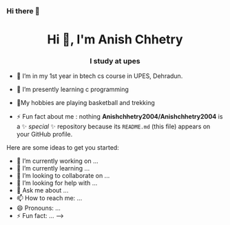 ### Hi there 👋

<h1 align="center">Hi 👋, I'm Anish Chhetry</h1>
<h3 align="center">I study at upes</h3>
 
- 🔭 I’m in my 1st year in btech cs course in UPES, Dehradun.
- 🌱 I’m presently learning c programming
- 💬My hobbies are playing basketball and trekking
 
- ⚡ Fun fact about me : nothing
**Anishchhetry2004/Anishchhetry2004** is a ✨ _special_ ✨ repository because its `README.md` (this file) appears on your GitHub profile.

Here are some ideas to get you started:

- 🔭 I’m currently working on ...
- 🌱 I’m currently learning ...
- 👯 I’m looking to collaborate on ...
- 🤔 I’m looking for help with ...
- 💬 Ask me about ...
- 📫 How to reach me: ...
- 😄 Pronouns: ...
- ⚡ Fun fact: ...
-->
